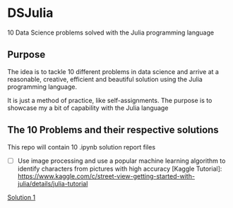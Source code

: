 # DSJulia
10 Data Science problems solved with the Julia programming language

## Purpose
The idea is to tackle 10 different problems in data science and arrive at a reasonable, creative, efficient and beautiful solution using the Julia programming language. 

It is just a method of practice, like self-assignments.
The purpose is to showcase my a bit of capability with the Julia language

## The 10 Problems and their respective solutions
This repo will contain 10 .ipynb solution report files

- [ ] Use image processing and use a popular machine learning algorithm to identify characters from pictures with high accuracy
[Kaggle Tutorial]: https://www.kaggle.com/c/street-view-getting-started-with-julia/details/julia-tutorial

[Solution 1](../blob/master/JuliaSolution#1.ipynb)
